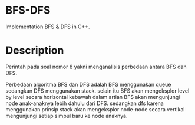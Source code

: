 # BFS-DFS

Implementation BFS & DFS in C++.

# Description

Perintah pada soal nomor 8 yakni menganalisis perbedaan antara BFS dan DFS.

Perbedaan algoritma BFS dan DFS adalah BFS menggunakan queue sedangkan DFS menggunakan stack.
selain itu BFS akan mengeksplor level by level secara horizontal kebawah dalam artian BFS akan mengunjungi node anak-anaknya lebih dahulu dari DFS.
sedangkan dfs karena menggunakan prinsip stack akan mengeksplor node-node secara vertikal mengunjungi setiap simpul baru ke node anaknya.